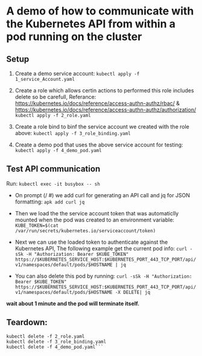 
# A demo of how to communicate with the Kubernetes API from within a pod running on the cluster

## Setup

1. Create a demo service account:
```kubectl apply -f 1_service_Account.yaml```
2. Create a role which allows certin actions to performed this role includes delete so be carefull, Referance:
  https://kubernetes.io/docs/reference/access-authn-authz/rbac/ &     
  https://kubernetes.io/docs/reference/access-authn-authz/authorization/	
```kubectl apply -f 2_role.yaml```

4. Create a role bind to binf the service account we created with the role above:
	```kubectl apply -f 3_role_binding.yaml```
5. Create a demo pod that uses the above service account for testing:
	```kubectl apply -f 4_demo_pod.yaml```
	
## Test API communication
Run: ```kubectl exec -it busybox -- sh```

- On prompt (/ #) we add curl for generating an API call and jq for JSON formatting:
```apk add curl jq```

- Then we load the the service account token that was automaticlly mounted when the pod was created to an environment variable:
```KUBE_TOKEN=$(cat /var/run/secrets/kubernetes.io/serviceaccount/token)```

- Next we can use the loaded token to authenticate against the Kubernetes API, The following example get the current pod info:
```curl -sSk -H "Authorization: Bearer $KUBE_TOKEN" https://$KUBERNETES_SERVICE_HOST:$KUBERNETES_PORT_443_TCP_PORT/api/v1/namespaces/default/pods/$HOSTNAME | jq ```

- You can also delete this pod by running:
```curl -sSk -H "Authorization: Bearer $KUBE_TOKEN" https://$KUBERNETES_SERVICE_HOST:$KUBERNETES_PORT_443_TCP_PORT/api/v1/namespaces/default/pods/$HOSTNAME -X DELETE| jq ```

**wait about 1 minute and the pod will terminate itself.**
	
## Teardown:
```kubectl delete -f 1_service_Account.yaml
kubectl delete -f 2_role.yaml
kubectl delete -f 3_role_binding.yaml
kubectl delete -f 4_demo_pod.yaml```
